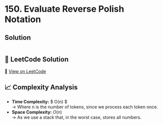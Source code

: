 # 150. Evaluate Reverse Polish Notation

## Solution

```javascript

```

## 📝 LeetCode Solution

🔗 [View on LeetCode](https://leetcode.com/problems/evaluate-reverse-polish-notation/solutions/6415320/best-easy-solution-on-beginner-by-infoad-slgo/)

## 📈 Complexity Analysis

- **Time Complexity:** $ O(n) $ <br>
  → Where n is the number of tokens, since we process each token once.
  <br>
- **Space Complexity:** $O(n)$ <br>
  → As we use a stack that, in the worst case, stores all numbers.
